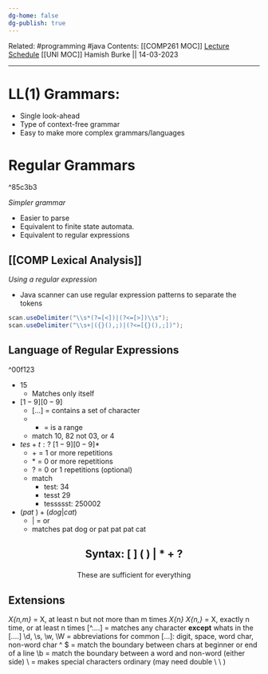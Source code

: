 ```yaml
---
dg-home: false
dg-publish: true
---
```

Related: #programming #java 
Contents: [[COMP261 MOC]]
[Lecture Schedule](https://ecs.wgtn.ac.nz/Courses/COMP261_2023T1/LectureSchedule)
[[UNI MOC]]
Hamish Burke || 14-03-2023
***

# LL(1) Grammars:

- Single look-ahead
- Type of context-free grammar
- Easy to make more complex grammars/languages

# Regular Grammars

^85c3b3

*Simpler grammar*
- Easier to parse 
- Equivalent to finite state automata. 
- Equivalent to regular expressions

## [[COMP Lexical Analysis]]

*Using a regular expression*

- Java scanner can use regular expression patterns to separate the tokens

```java
scan.useDelimiter("\\s*(?=[<])|(?<=[>])\\s");
scan.useDelimiter("\\s+|({}(),;)|(?<=[{}(),;])");
```

## Language of Regular Expressions

^00f123

- $15$
	- Matches only itself
- $[1-9][0-9]$
	- [...] = contains a set of character
	- - = is a range
	- match 10, 82 not 03, or 4
- $tes+t:?\ [1-9][0-9]*$
	- \+ = 1 or more repetitions
	- \* = 0 or more repetitions
	- \? = 0 or 1 repetitions (optional)
	- match
		- test: 34
		- tesst 29
		- tessssst: 250002
- $(pat\ )+(dog|cat)$
	- | = or
	- matches pat dog or pat pat pat cat


<h2 align="center">

Syntax: [ ] ( ) | * + ?

</h2>
<p align="center">
These are sufficient for everything
</p>

## Extensions

*X{n,m}* = X, at least n but not more than m times
*X{n} X{n,}* = X, exactly n time, or at least n times
\[^....\] = matches any character **except** whats in the [....]
\\d, \\s, \\w, \\W = abbreviations for common [...]: digit, space, word char, non-word char
^ $ = match the boundary between chars at beginner or end of a line
\\b = match the boundary between a word and non-word (either side)
\\ = makes special characters ordinary (may need double \\ \\ )
